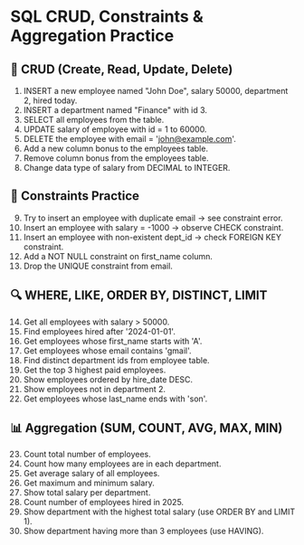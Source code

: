 # SQL CRUD, Constraints & Aggregation Practice

## 🔁 CRUD (Create, Read, Update, Delete)
1. INSERT a new employee named "John Doe", salary 50000, department 2, hired today.
2. INSERT a department named "Finance" with id 3.
3. SELECT all employees from the table.
4. UPDATE salary of employee with id = 1 to 60000.
5. DELETE the employee with email = 'john@example.com'.
6. Add a new column bonus to the employees table.
7. Remove column bonus from the employees table.
8. Change data type of salary from DECIMAL to INTEGER.

## 📌 Constraints Practice
9. Try to insert an employee with duplicate email → see constraint error.
10. Insert an employee with salary = -1000 → observe CHECK constraint.
11. Insert an employee with non-existent dept_id → check FOREIGN KEY constraint.
12. Add a NOT NULL constraint on first_name column.
13. Drop the UNIQUE constraint from email.

## 🔍 WHERE, LIKE, ORDER BY, DISTINCT, LIMIT
14. Get all employees with salary > 50000.
15. Find employees hired after '2024-01-01'.
16. Get employees whose first_name starts with 'A'.
17. Get employees whose email contains 'gmail'.
18. Find distinct department ids from employee table.
19. Get the top 3 highest paid employees.
20. Show employees ordered by hire_date DESC.
21. Show employees not in department 2.
22. Get employees whose last_name ends with 'son'.

## 📊 Aggregation (SUM, COUNT, AVG, MAX, MIN)
23. Count total number of employees.
24. Count how many employees are in each department.
25. Get average salary of all employees.
26. Get maximum and minimum salary.
27. Show total salary per department.
28. Count number of employees hired in 2025.
29. Show department with the highest total salary (use ORDER BY and LIMIT 1).
30. Show department having more than 3 employees (use HAVING).
